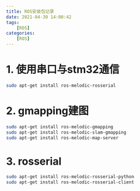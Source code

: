```yaml
---
title: ROS安装包记录
date: 2021-04-30 14:00:42
tags: 
    [ROS] 
categories: 
    [ROS]
---
```

# 1. 使用串口与stm32通信

```bash
sudo apt-get install ros-melodic-rosserial
```

# 2. gmapping建图

```bash
sudo apt-get install ros-melodic-gmapping
sudo apt-get install ros-melodic-slam-gmapping
sudo apt-get install ros-melodic-map-server

```
# 3. rosserial
```bash
sudo apt-get install ros-melodic-rosserial-python
sudo apt-get install ros-melodic-rosserial-client
```

